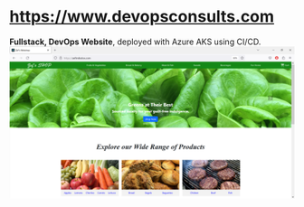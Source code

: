 # https://www.devopsconsults.com

**Fullstack, DevOps Website**, deployed with Azure AKS using CI/CD.
![app](app.png)

